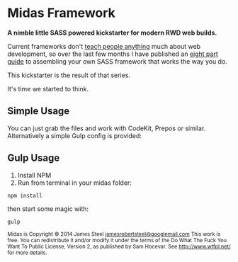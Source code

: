 # Midas Framework

**A nimble little SASS powered kickstarter for modern RWD web builds.**

Current frameworks don't <a href="http://jamessteel.co.uk/blog/roll-your-own-framework-overview">teach people anything</a> much about web development, so over the last few months I have published an <a href="http://jamessteel.co.uk/blog/roll-your-own-framework-series">eight part guide</a> to assembling your own SASS framework that works the way you do.

This kickstarter is the result of that series.

It's time we started to think.

## Simple Usage

You can just grab the files and work with CodeKit, Prepos or similar. Alternatively a simple Gulp config is provided: 

## Gulp Usage

1. Install NPM
2. Run from terminal in your midas folder:

`npm install`

then start some magic with:

`gulp`

<small> Midas is Copyright © 2014 James Steel <jamesrobertsteel@googlemail.com>
This work is free. You can redistribute it and/or modify it under the
terms of the Do What The Fuck You Want To Public License, Version 2,
as published by Sam Hocevar. See http://www.wtfpl.net/ for more details.</small>